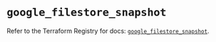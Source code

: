 # `google_filestore_snapshot`

Refer to the Terraform Registry for docs: [`google_filestore_snapshot`](https://registry.terraform.io/providers/hashicorp/google-beta/6.43.0/docs/resources/google_filestore_snapshot).
